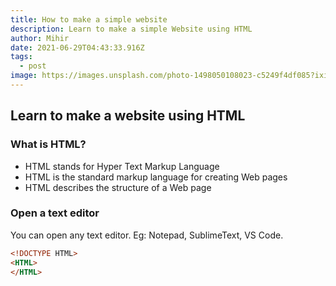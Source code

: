 ```yaml
---
title: How to make a simple website
description: Learn to make a simple Website using HTML
author: Mihir
date: 2021-06-29T04:43:33.916Z
tags:
  - post
image: https://images.unsplash.com/photo-1498050108023-c5249f4df085?ixid=MnwxMjA3fDB8MHxzZWFyY2h8OXx8d2Vic2l0ZXxlbnwwfHwwfHw%3D&ixlib=rb-1.2.1&auto=format&fit=crop&w=500&q=60
---
```

## Learn to make a website using HTML

### What is HTML?

* HTML stands for Hyper Text Markup Language
* HTML is the standard markup language for creating Web pages
* HTML describes the structure of a Web page

### Open a text editor
You can open any text editor. Eg: Notepad, SublimeText, VS Code.
```Html
<!DOCTYPE HTML>
<HTML>
</HTML>
```
